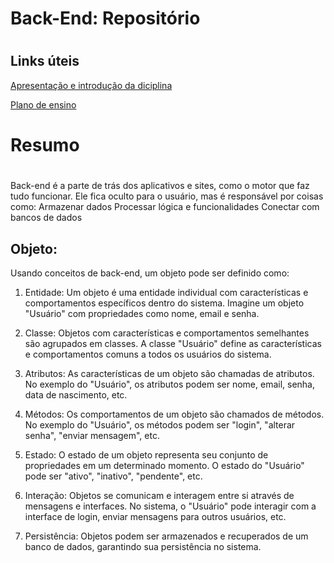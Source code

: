# <h1>Back-End: Repositório </h1>

# <h2> Links úteis </h2>
[Apresentação e introdução da diciplina](https://drive.google.com/file/d/15OfelCvXu-S98IPkh3psuUoPrwn5zUFd/view?usp=drive_link)

[Plano de ensino](https://drive.google.com/file/d/1eC800mzEuvlNBUsh4Qh76_ds1xZXo6o3/view?usp=drive_link)

# <h1> Resumo <h1>
Back-end é a parte de trás dos aplicativos e sites, como o motor que faz tudo funcionar.  Ele fica oculto para o usuário, mas é responsável por coisas como:
Armazenar dados
Processar lógica e funcionalidades
Conectar com bancos de dados

<h2> Objeto: </h2> Usando conceitos de back-end, um objeto pode ser definido como:

1. Entidade: Um objeto é uma entidade individual com características e comportamentos específicos dentro do sistema. Imagine um objeto "Usuário" com propriedades como nome, email e senha.

2. Classe: Objetos com características e comportamentos semelhantes são agrupados em classes. A classe "Usuário" define as características e comportamentos comuns a todos os usuários do sistema.

3. Atributos: As características de um objeto são chamadas de atributos. No exemplo do "Usuário", os atributos podem ser nome, email, senha, data de nascimento, etc.

4. Métodos: Os comportamentos de um objeto são chamados de métodos. No exemplo do "Usuário", os métodos podem ser "login", "alterar senha", "enviar mensagem", etc.

5. Estado: O estado de um objeto representa seu conjunto de propriedades em um determinado momento. O estado do "Usuário" pode ser "ativo", "inativo", "pendente", etc.

6. Interação: Objetos se comunicam e interagem entre si através de mensagens e interfaces. No sistema, o "Usuário" pode interagir com a interface de login, enviar mensagens para outros usuários, etc.

7. Persistência: Objetos podem ser armazenados e recuperados de um banco de dados, garantindo sua persistência no sistema.


